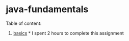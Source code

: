 # java-fundamentals

Table of content:

1. [basics](./basics) * I spent 2 hours to complete this assignment